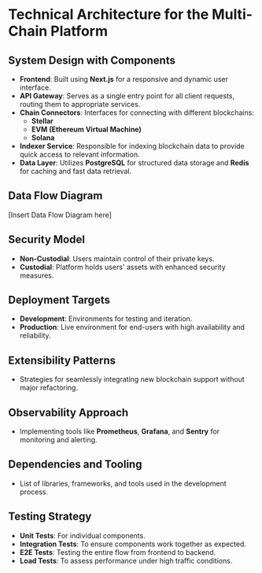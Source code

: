 # Technical Architecture for the Multi-Chain Platform

## System Design with Components
- **Frontend**: Built using **Next.js** for a responsive and dynamic user interface.
- **API Gateway**: Serves as a single entry point for all client requests, routing them to appropriate services.
- **Chain Connectors**: Interfaces for connecting with different blockchains:
  - **Stellar**
  - **EVM (Ethereum Virtual Machine)**
  - **Solana**
- **Indexer Service**: Responsible for indexing blockchain data to provide quick access to relevant information.
- **Data Layer**: Utilizes **PostgreSQL** for structured data storage and **Redis** for caching and fast data retrieval.

## Data Flow Diagram
[Insert Data Flow Diagram here]

## Security Model
- **Non-Custodial**: Users maintain control of their private keys.
- **Custodial**: Platform holds users' assets with enhanced security measures.

## Deployment Targets
- **Development**: Environments for testing and iteration.
- **Production**: Live environment for end-users with high availability and reliability.

## Extensibility Patterns
- Strategies for seamlessly integrating new blockchain support without major refactoring.

## Observability Approach
- Implementing tools like **Prometheus**, **Grafana**, and **Sentry** for monitoring and alerting.

## Dependencies and Tooling
- List of libraries, frameworks, and tools used in the development process.

## Testing Strategy
- **Unit Tests**: For individual components.
- **Integration Tests**: To ensure components work together as expected.
- **E2E Tests**: Testing the entire flow from frontend to backend.
- **Load Tests**: To assess performance under high traffic conditions.